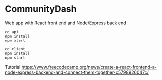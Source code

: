 # CommunityDash

Web app with React front end and Node/Express back end

```
cd api
npm install
npm start
```

```
cd client
npm install
npm start
```
Tutorial
https://www.freecodecamp.org/news/create-a-react-frontend-a-node-express-backend-and-connect-them-together-c5798926047c/
